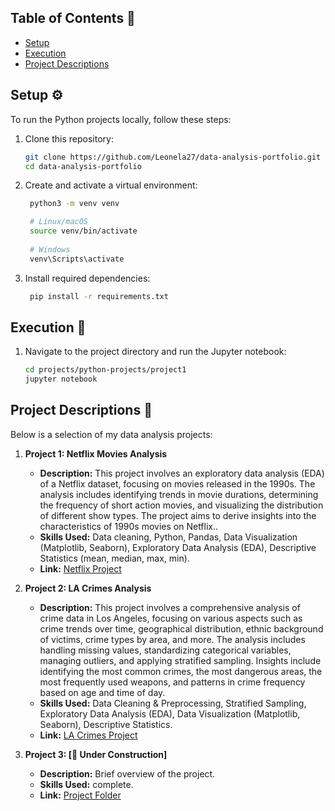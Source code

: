 ## Table of Contents 📑

- [Setup](#setup-️)
- [Execution](#execution-)
- [Project Descriptions](#project-descriptions-)

## Setup ⚙️

To run the Python projects locally, follow these steps:

1. Clone this repository:
   ```bash
   git clone https://github.com/Leonela27/data-analysis-portfolio.git
   cd data-analysis-portfolio
   ```

2. Create and activate a virtual environment:

   ```bash
    python3 -m venv venv

    # Linux/macOS
    source venv/bin/activate
    
    # Windows
    venv\Scripts\activate
    ```

3. Install required dependencies:
   ```bash
    pip install -r requirements.txt
    ```

## Execution 🚀

1. Navigate to the project directory and run the Jupyter notebook:
    ```bash
    cd projects/python-projects/project1
    jupyter notebook
    ```
## Project Descriptions 🐍

Below is a selection of my data analysis projects:

1. **Project 1: Netflix Movies Analysis**
   - **Description:** This project involves an exploratory data analysis (EDA) of a Netflix dataset, focusing on movies released in the 1990s. The analysis includes identifying trends in movie durations, determining the frequency of short action movies, and visualizing the distribution of different show types. The project aims to derive insights into the characteristics of 1990s movies on Netflix..
   - **Skills Used:** Data cleaning, Python, Pandas, Data Visualization (Matplotlib, Seaborn), Exploratory Data Analysis (EDA), Descriptive Statistics (mean, median, max, min).
   - **Link:** [Netflix Project](./project1)

2. **Project 2: LA Crimes Analysis**
   - **Description:** This project involves a comprehensive analysis of crime data in Los Angeles, focusing on various aspects such as crime trends over time, geographical distribution, ethnic background of victims, crime types by area, and more. The analysis includes handling missing values, standardizing categorical variables, managing outliers, and applying stratified sampling. Insights include identifying the most common crimes, the most dangerous areas, the most frequently used weapons, and patterns in crime frequency based on age and time of day.
   - **Skills Used:** Data Cleaning & Preprocessing, Stratified Sampling, Exploratory Data Analysis (EDA), Data Visualization (Matplotlib, Seaborn), Descriptive Statistics.
   - **Link:** [LA Crimes Project](./project2)


3. **Project 3: [🚧 Under Construction]**
   - **Description:** Brief overview of the project.
   - **Skills Used:** complete.
   - **Link:** [Project Folder](./project3)
